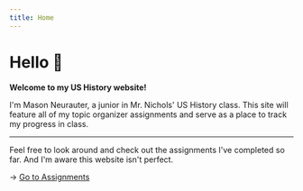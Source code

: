 ```yaml
---
title: Home
---
```


# Hello 👋

**Welcome to my US History website!**

I'm Mason Neurauter, a junior in Mr. Nichols' US History class. This site will feature all of my topic organizer assignments and serve as a place to track my progress in class.

<hr />

Feel free to look around and check out the assignments I've completed so far. And I'm aware this website isn't perfect.

→ [Go to Assignments](/assignments)